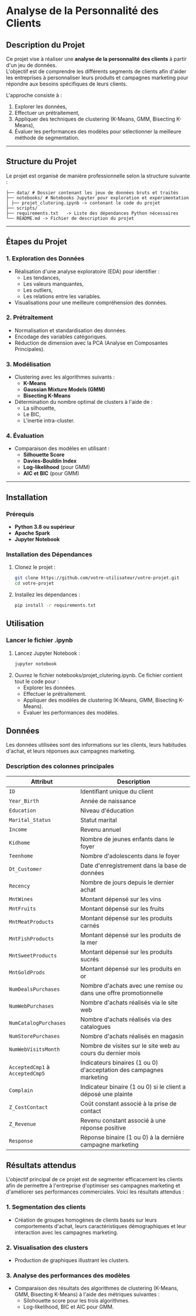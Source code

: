 # Analyse de la Personnalité des Clients

## Description du Projet

Ce projet vise à réaliser une **analyse de la personnalité des clients** à partir d'un jeu de données.  
L'objectif est de comprendre les différents segments de clients afin d'aider les entreprises à personnaliser leurs produits et campagnes marketing pour répondre aux besoins spécifiques de leurs clients.

L'approche consiste à :
1. Explorer les données,
2. Effectuer un prétraitement,
3. Appliquer des techniques de clustering (K-Means, GMM, Bisecting K-Means),
4. Évaluer les performances des modèles pour sélectionner la meilleure méthode de segmentation.

---

## Structure du Projet

Le projet est organisé de manière professionnelle selon la structure suivante :
```
├── data/ # Dossier contenant les jeux de données bruts et traités
├── notebooks/ # Notebooks Jupyter pour exploration et expérimentation
│ ├── projet_clutering.ipynb -> contenant le code du projet
├── scripts/
├── requirements.txt   -> Liste des dépendances Python nécessaires
└── README.md -> Fichier de description du projet
```

---

## Étapes du Projet

### 1. Exploration des Données
- Réalisation d'une analyse exploratoire (EDA) pour identifier :
  - Les tendances,
  - Les valeurs manquantes,
  - Les outliers,
  - Les relations entre les variables.
- Visualisations pour une meilleure compréhension des données.

### 2. Prétraitement
- Normalisation et standardisation des données.
- Encodage des variables catégoriques.
- Réduction de dimension avec la PCA (Analyse en Composantes Principales).

### 3. Modélisation
- Clustering avec les algorithmes suivants :
  - **K-Means**
  - **Gaussian Mixture Models (GMM)**
  - **Bisecting K-Means**
- Détermination du nombre optimal de clusters à l'aide de :
  - La silhouette,
  - Le BIC,
  - L'inertie intra-cluster.

### 4. Évaluation
- Comparaison des modèles en utilisant :
  - **Silhouette Score**
  - **Davies-Bouldin Index**
  - **Log-likelihood** (pour GMM)
  - **AIC et BIC** (pour GMM)

---

## Installation

### Prérequis
- **Python 3.8 ou supérieur**
- **Apache Spark**
- **Jupyter Notebook**

### Installation des Dépendances
1. Clonez le projet :
   ```bash
   git clone https://github.com/votre-utilisateur/votre-projet.git
   cd votre-projet

2. Installez les dépendances :
   ```bash
   pip install -r requirements.txt
   ```

## Utilisation

### Lancer le fichier .ipynb
1. Lancez Jupyter Notebook :
   ```bash
   jupyter notebook
   ```
2. Ouvrez le fichier notebooks/projet_clutering.ipynb.
   Ce fichier contient tout le code pour :
   * Explorer les données.
   * Effectuer le prétraitement.
   * Appliquer des modèles de clustering (K-Means, GMM, Bisecting K-Means).
   * Évaluer les performances des modèles.

## Données

Les données utilisées sont des informations sur les clients, leurs habitudes d'achat, et leurs réponses aux campagnes marketing.

### Description des colonnes principales

| **Attribut**              | **Description**                                                              |
|----------------------------|------------------------------------------------------------------------------|
| `ID`                      | Identifiant unique du client                                                 |
| `Year_Birth`              | Année de naissance                                                          |
| `Education`               | Niveau d'éducation                                                          |
| `Marital_Status`          | Statut marital                                                              |
| `Income`                  | Revenu annuel                                                               |
| `Kidhome`                 | Nombre de jeunes enfants dans le foyer                                      |
| `Teenhome`                | Nombre d'adolescents dans le foyer                                          |
| `Dt_Customer`             | Date d'enregistrement dans la base de données                               |
| `Recency`                 | Nombre de jours depuis le dernier achat                                     |
| `MntWines`                | Montant dépensé sur les vins                                                |
| `MntFruits`               | Montant dépensé sur les fruits                                              |
| `MntMeatProducts`         | Montant dépensé sur les produits carnés                                     |
| `MntFishProducts`         | Montant dépensé sur les produits de la mer                                  |
| `MntSweetProducts`        | Montant dépensé sur les produits sucrés                                     |
| `MntGoldProds`            | Montant dépensé sur les produits en or                                      |
| `NumDealsPurchases`       | Nombre d'achats avec une remise ou dans une offre promotionnelle            |
| `NumWebPurchases`         | Nombre d'achats réalisés via le site web                                    |
| `NumCatalogPurchases`     | Nombre d'achats réalisés via des catalogues                                 |
| `NumStorePurchases`       | Nombre d'achats réalisés en magasin                                         |
| `NumWebVisitsMonth`       | Nombre de visites sur le site web au cours du dernier mois                  |
| `AcceptedCmp1` à `AcceptedCmp5` | Indicateurs binaires (1 ou 0) d'acceptation des campagnes marketing        |
| `Complain`                | Indicateur binaire (1 ou 0) si le client a déposé une plainte               |
| `Z_CostContact`           | Coût constant associé à la prise de contact                                 |
| `Z_Revenue`               | Revenu constant associé à une réponse positive                             |
| `Response`                | Réponse binaire (1 ou 0) à la dernière campagne marketing                   |

## Résultats attendus

L'objectif principal de ce projet est de segmenter efficacement les clients afin de permettre à l'entreprise d'optimiser ses campagnes marketing et d'améliorer ses performances commerciales. Voici les résultats attendus :  

### 1. **Segmentation des clients**
- Création de groupes homogènes de clients basés sur leurs comportements d'achat, leurs caractéristiques démographiques et leur interaction avec les campagnes marketing.  

### 2. **Visualisation des clusters**
- Production de graphiques illustrant les clusters.  

### 3. **Analyse des performances des modèles**
- Comparaison des résultats des algorithmes de clustering (K-Means, GMM, Bisecting K-Means) à l'aide des métriques suivantes :
  - Silohouette score pour les trois algorithmes.
  - Log-likelihood, BIC et AIC pour GMM.
